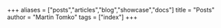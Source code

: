 +++
aliases = ["posts","articles","blog","showcase","docs"]
title = "Posts"
author = "Martin Tomko"
tags = ["index"]
+++
